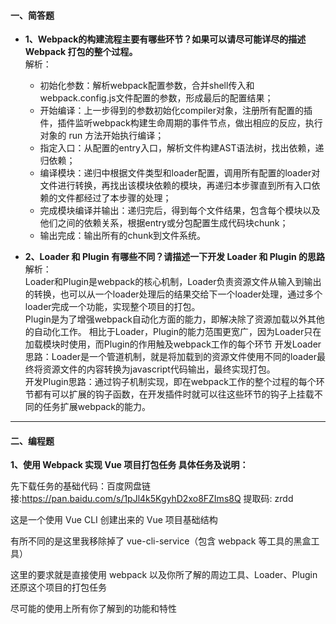 #### 一、简答题
* **1、Webpack的构建流程主要有哪些环节？如果可以请尽可能详尽的描述 Webpack 打包的整个过程。**   
解析：
    - 初始化参数：解析webpack配置参数，合并shell传入和webpack.config.js文件配置的参数，形成最后的配置结果；
    - 开始编译：上一步得到的参数初始化compiler对象，注册所有配置的插件，插件监听webpack构建生命周期的事件节点，做出相应的反应，执行对象的 run 方法开始执行编译；
    - 指定入口：从配置的entry入口，解析文件构建AST语法树，找出依赖，递归依赖；
    - 编译模块：递归中根据文件类型和loader配置，调用所有配置的loader对文件进行转换，再找出该模块依赖的模块，再递归本步骤直到所有入口依赖的文件都经过了本步骤的处理；
    - 完成模块编译并输出：递归完后，得到每个文件结果，包含每个模块以及他们之间的依赖关系，根据entry或分包配置生成代码块chunk；
    - 输出完成：输出所有的chunk到文件系统。
    

* **2、Loader 和 Plugin 有哪些不同？请描述一下开发 Loader 和 Plugin 的思路**     
解析：   
Loader和Plugin是webpack的核心机制，Loader负责资源文件从输入到输出的转换，也可以从一个loader处理后的结果交给下一个loader处理，通过多个loader完成一个功能，实现整个项目的打包。   
Plugin是为了增强webpack自动化方面的能力，即解决除了资源加载以外其他的自动化工作。 相比于Loader，Plugin的能力范围更宽广，因为Loader只在加载模块时使用，而Plugin的作用触及webpack工作的每个环节
开发Loader思路：Loader是一个管道机制，就是将加载到的资源文件使用不同的loader最终将资源文件的内容转换为javascript代码输出，最终实现打包。   
开发Plugin思路：通过钩子机制实现，即在webpack工作的整个过程的每个环节都有可以扩展的钩子函数，在开发插件时就可以往这些环节的钩子上挂载不同的任务扩展webpack的能力。
      





---
#### 二、编程题
**1、使用 Webpack 实现 Vue 项目打包任务
具体任务及说明：**

先下载任务的基础代码：百度网盘链接:https://pan.baidu.com/s/1pJl4k5KgyhD2xo8FZIms8Q 提取码: zrdd

这是一个使用 Vue CLI 创建出来的 Vue 项目基础结构

有所不同的是这里我移除掉了 vue-cli-service（包含 webpack 等工具的黑盒工具）

这里的要求就是直接使用 webpack 以及你所了解的周边工具、Loader、Plugin 还原这个项目的打包任务

尽可能的使用上所有你了解到的功能和特性